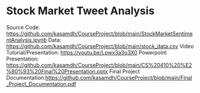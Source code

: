 # Stock Market Tweet Analysis

Source Code: https://github.com/kasamdh/CourseProject/blob/main/StockMarketSentimentAnalysis.ipynb
Data: https://github.com/kasamdh/CourseProject/blob/main/stock_data.csv
Video Tutorial/Presentation: https://youtu.be/Lpwx3a3o3X0
Powerpoint Presentation: https://github.com/kasamdh/CourseProject/blob/main/CS%20410%20%E2%80%93%20Final%20Presentation.pptx
Final Project Documentation:https://github.com/kasamdh/CourseProject/blob/main/Final_Project_Documentation.pdf

